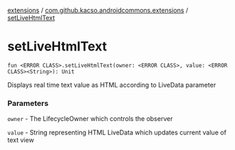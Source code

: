 [extensions](../index.md) / [com.github.kacso.androidcommons.extensions](index.md) / [setLiveHtmlText](.)

# setLiveHtmlText

`fun <ERROR CLASS>.setLiveHtmlText(owner: <ERROR CLASS>, value: <ERROR CLASS><String>): Unit`

Displays real time text value as HTML according to LiveData parameter

### Parameters

`owner` - The LifecycleOwner which controls the observer

`value` - String representing HTML LiveData which updates current value of text view